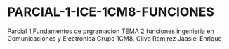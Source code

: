 # PARCIAL-1-ICE-1CM8-FUNCIONES
Parcial 1 Fundamentos de prgramacion TEMA 2 funciones ingenieria en Comunicaciones y Electronica Grupo 1CM8, Oliva Ramirez Jaasiel Enrique

